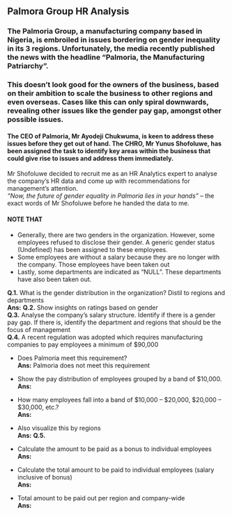 ## Palmora Group HR Analysis

### The Palmoria Group, a manufacturing company based in Nigeria, is embroiled in issues bordering on gender inequality in its 3 regions. Unfortunately, the media recently published the news with the headline “Palmoria, the Manufacturing Patriarchy”.  
### This doesn’t look good for the owners of the business, based on their ambition to scale the business to other regions and even overseas. Cases like this can only spiral downwards, revealing other issues like the gender pay gap, amongst other possible issues.
#### The CEO of Palmoria, Mr Ayodeji Chukwuma, is keen to address these issues before they get out of hand. The CHRO, Mr Yunus Shofoluwe, has been assigned the task to identify key areas within the business that could give rise to issues and address them immediately.  
Mr Shofoluwe decided to recruit me as an HR Analytics expert to analyse the company’s HR data and come up with recommendations for management’s attention.  
_“Now, the future of gender equality in Palmoria lies in your hands”_ – the exact words of Mr Shofoluwe before he handed the data to me.  

#### NOTE THAT
- Generally, there are two genders in the organization. However, some employees refused to disclose their gender. A generic gender status (Undefined) has been assigned to these employees.
- Some employees are without a salary because they are no longer with the company. Those employees have been taken out
- Lastly, some departments are indicated as “NULL”. These departments have also been taken out.

**Q.1.** What is the gender distribution in the organization? Distil to regions and departments  
**Ans:** 
**Q.2.** Show insights on ratings based on gender  
**Q.3.** Analyse the company’s salary structure. Identify if there is a gender pay gap. If there is, identify the department and regions that should be the focus of management  
**Q.4.** A recent regulation was adopted which requires manufacturing companies to pay employees a minimum of $90,000  
 - Does Palmoria meet this requirement?  
   **Ans:** Palmoria does not meet this requirement  
   
 - Show the pay distribution of employees grouped by a band of $10,000.  
   **Ans:**
 - How many employees fall into a band of $10,000 – $20,000, $20,000 – $30,000, etc.?  
   **Ans:**
 - Also visualize this by regions  
   **Ans:**
**Q.5.**
 - Calculate the amount to be paid as a bonus to individual employees  
   **Ans:**
 - Calculate the total amount to be paid to individual employees (salary inclusive of bonus)  
   **Ans:**
   
 - Total amount to be paid out per region and company-wide  
   **Ans:**
